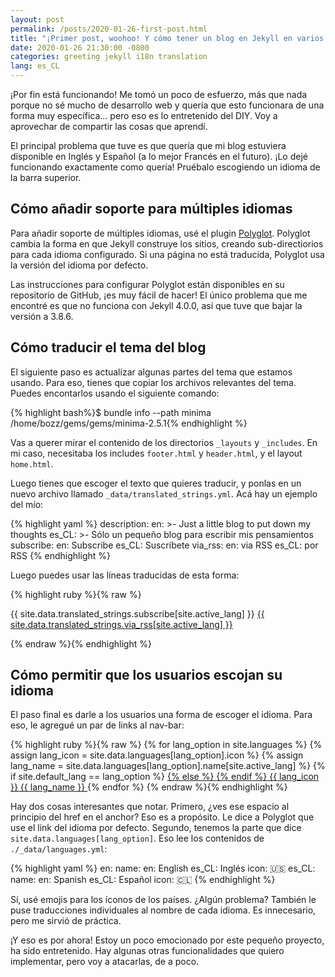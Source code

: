 ```yaml
---
layout: post
permalink: /posts/2020-01-26-first-post.html
title: "¡Primer post, woohoo! Y cómo tener un blog en Jekyll en varios idiomas"
date: 2020-01-26 21:30:00 -0800
categories: greeting jekyll i18n translation
lang: es_CL
---
```


¡Por fin está funcionando! Me tomó un poco de esfuerzo, más que nada porque no sé mucho de desarrollo web y quería que esto funcionara de una forma muy específica... pero eso es lo entretenido del DIY. Voy a aprovechar de compartir las cosas que aprendí.

<!--more-->

El principal problema que tuve es que quería que mi blog estuviera disponible en Inglés y Español (a lo mejor Francés en el futuro). ¡Lo dejé funcionando exactamente como quería! Pruébalo escogiendo un idioma de la barra superior.

## Cómo añadir soporte para múltiples idiomas

Para añadir soporte de múltiples idiomas, usé el plugin [Polyglot](https://github.com/untra/polyglot). Polyglot cambia la forma en que Jekyll construye los sitios, creando sub-directiorios para cada idioma configurado. Si una página no está traducida, Polyglot usa la versión del idioma por defecto.

Las instrucciones para configurar Polyglot están disponibles en su repositorio de GitHub, ¡es muy fácil de hacer! El único problema que me encontré es que no funciona con Jekyll 4.0.0, así que tuve que bajar la versión a 3.8.6.

## Cómo traducir el tema del blog

El siguiente paso es actualizar algunas partes del tema que estamos usando. Para eso, tienes que copiar los archivos relevantes del tema. Puedes encontarlos usando el siguiente comando:

{% highlight bash%}$ bundle info --path minima
/home/bozz/gems/gems/minima-2.5.1{% endhighlight %}

Vas a querer mirar el contenido de los directorios `_layouts` y `_includes`. En mi caso, necesitaba los includes `footer.html` y `header.html`, y el layout `home.html`.

Luego tienes que escoger el texto que quieres traducir, y ponlas en un nuevo archivo llamado `_data/translated_strings.yml`. Acá hay un ejemplo del mío:

{% highlight yaml %}
description:
  en: >-
    Just a little blog to put down my thoughts
  es_CL: >-
    Sólo un pequeño blog para escribir mis pensamientos
subscribe:
  en: Subscribe
  es_CL: Suscríbete
via_rss:
  en: via RSS
  es_CL: por RSS
{% endhighlight %}

Luego puedes usar las líneas traducidas de esta forma:

{% highlight ruby %}{% raw %}
<p class="rss-subscribe">{{ site.data.translated_strings.subscribe[site.active_lang] }} <a href="{{ "/feed.xml" | relative_url }}">{{ site.data.translated_strings.via_rss[site.active_lang] }}</a></p>
{% endraw %}{% endhighlight %}

## Cómo permitir que los usuarios escojan su idioma

El paso final es darle a los usuarios una forma de escoger el idioma. Para eso, le agregué un par de links al nav-bar:

{% highlight ruby %}{% raw %}
{% for lang_option in site.languages %}
  {% assign lang_icon = site.data.languages[lang_option].icon %}
  {% assign lang_name = site.data.languages[lang_option].name[site.active_lang] %}
  {% if site.default_lang == lang_option %}
    <a class="page-link" href=" {{ page.permalink }}">
  {% else %}
    <a class="page-link" href="{{ site.url }}/{{ lang_option }}{{ page.permalink }}">
  {% endif %}
    {{ lang_icon }} {{ lang_name }} 
  </a>
{% endfor %}
{% endraw %}{% endhighlight %}

Hay dos cosas interesantes que notar. Primero, ¿ves ese espacio al principio del href en el anchor? Eso es a propósito. Le dice a Polyglot que use el link del idioma por defecto. Segundo, tenemos la parte que dice `site.data.languages[lang_option]`. Eso lee los contenidos de `./_data/languages.yml`:

{% highlight yaml %}
en:
  name:
    en: English
    es_CL: Inglés
  icon: 🇺🇸
es_CL:
  name:
    en: Spanish
    es_CL: Español
  icon: 🇨🇱
{% endhighlight %}

Sí, usé emojis para los íconos de los países. ¿Algún problema? También le puse traducciones individuales al nombre de cada idioma. Es innecesario, pero me sirvió de práctica.

¡Y eso es por ahora! Estoy un poco emocionado por este pequeño proyecto, ha sido entretenido. Hay algunas otras funcionalidades que quiero implementar, pero voy a atacarlas, de a poco.
